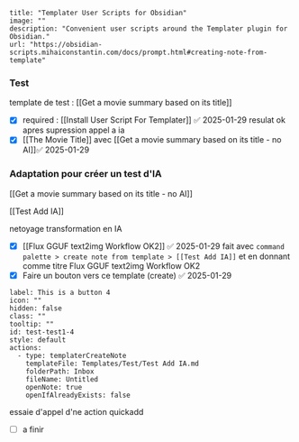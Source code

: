 ```embed
title: "Templater User Scripts for Obsidian"
image: ""
description: "Convenient user scripts around the Templater plugin for Obsidian."
url: "https://obsidian-scripts.mihaiconstantin.com/docs/prompt.html#creating-note-from-template"
```

### Test
template de test : [[Get a movie summary based on its title]]

- [x] required : [[Install User Script For Templater]] ✅ 2025-01-29
resulat ok apres supression appel a ia 
- [x] [[The Movie Title]]  avec [[Get a movie summary based on its title - no AI]]✅ 2025-01-29

### Adaptation pour créer un test d'IA 

 [[Get a movie summary based on its title - no AI]]
 
[[Test Add IA]]

 netoyage transformation en IA 
 - [x] [[Flux GGUF text2img Workflow OK2]] ✅ 2025-01-29
fait avec `command palette > create note from template > [[Test Add IA]]` et en donnant comme titre Flux GGUF text2img Workflow OK2
- [x] Faire un bouton vers ce template (create) ✅ 2025-01-29

```meta-bind-button
label: This is a button 4
icon: ""
hidden: false
class: ""
tooltip: ""
id: test-test1-4
style: default
actions:
  - type: templaterCreateNote
    templateFile: Templates/Test/Test Add IA.md
    folderPath: Inbox
    fileName: Untitled
    openNote: true
    openIfAlreadyExists: false

```


essaie d'appel d'ne action quickadd 

- [ ] a finir 
